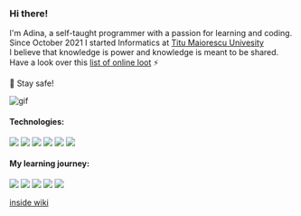 ### Hi there!

<!--
**SharpAdder/SharpAdder** is a ✨ _special_ ✨ repository because its `README.md` (this file) appears on your GitHub profile.

Here are some ideas to get you started:

- 🔭 I’m currently working on ...
- 🌱 I’m currently learning ...
- 👯 I’m looking to collaborate on ...
- 🤔 I’m looking for help with ...
- 💬 Ask me about ...
- 📫 How to reach me: ...
- 😄 Pronouns: ...
- ⚡ Fun fact: ...
-->

I'm Adina, a self-taught programmer with a passion for learning and coding.</br>
Since October 2021 I started Informatics at [Titu Maiorescu Univesity](https://www.utm.ro/en/faculty-of-informatics/) </br>
I believe that knowledge is power and knowledge is meant to be shared. </br>
Have a look over this [list of online loot](https://github.com/SharpAdder/public-link-list/blob/main/README.md) ⚡


 🖖 Stay safe!

![gif](https://media.giphy.com/media/L1R1tvI9svkIWwpVYr/giphy.gif)


#### Technologies: 
<img src ="https://img.shields.io/badge/Linux-FCC624?style=for-the-badge&logo=linux&logoColor=black"> <img src ="https://img.shields.io/badge/C-00599C?style=for-the-badge&logo=c&logoColor=white"> <img src ="https://img.shields.io/badge/C%2B%2B-00599C?style=for-the-badge&logo=c%2B%2B&logoColor=white"> <img src ="https://img.shields.io/badge/HTML5-E34F26?style=for-the-badge&logo=html5&logoColor=white"> <img src = "https://img.shields.io/badge/CSS3-1572B6?style=for-the-badge&logo=css3&logoColor=white"> <img src = "https://img.shields.io/badge/JavaScript-323330?style=for-the-badge&logo=javascript&logoColor=F7DF1E">

#### My learning journey:

 <img src = "https://img.shields.io/badge/Codecademy-FFF0E5?style=for-the-badge&logo=codecademy&logoColor=303347"> <img src = "https://img.shields.io/badge/skill%20share-002333?style=for-the-badge&logo=skillshare&logoColor=white"> <img src = "https://img.shields.io/badge/free%20code%20camp-27273D?style=for-the-badge&logo=freecodecamp&logoColor=white"> <img src = "https://img.shields.io/badge/Khan%20Academy-14BF96?style=for-the-badge&logo=Khan%20Academy&logoColor=white"> <img src = "https://img.shields.io/badge/Udemy-EC5252?style=for-the-badge&logo=Udemy&logoColor=white">

[inside wiki]()
